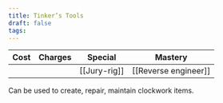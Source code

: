 ```yaml
---
title: Tinker’s Tools
draft: false
tags:
---
```

| **Cost** | **Charges** | Special                  | **Mastery**              |
| -------- | ----------- | ------------------------ | ------------------------ |
|          |             | [[Jury-rig]]             | [[Reverse engineer]]     |
Can be used to create, repair, maintain clockwork items.